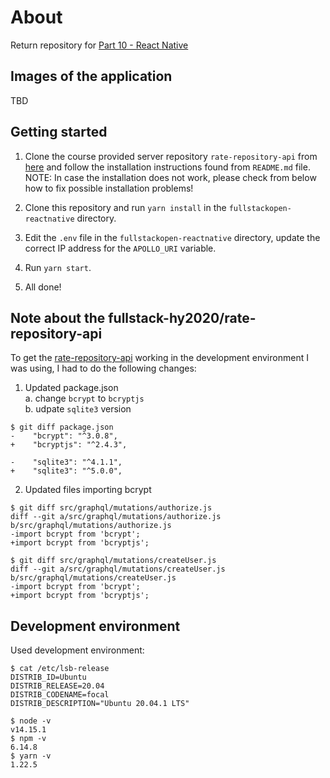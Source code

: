 # About

Return repository for [Part 10 - React Native](https://fullstackopen.com/en/part10)

## Images of the application

TBD

## Getting started

1. Clone the course provided server repository ```rate-repository-api``` from [here](https://github.com/fullstack-hy2020/rate-repository-api) and follow the installation instructions found from ```README.md``` file.  
NOTE: In case the installation does not work, please check from below how to fix possible installation problems!

2. Clone this repository and run `yarn install` in the `fullstackopen-reactnative` directory.

3. Edit the `.env` file in the `fullstackopen-reactnative` directory, update the correct IP address for  the ```APOLLO_URI``` variable.

4. Run ```yarn start```.

5. All done!

## Note about the fullstack-hy2020/rate-repository-api

To get the [rate-repository-api](https://github.com/fullstack-hy2020/rate-repository-api) working in the development environment I was using, I had to do the following changes:

1. Updated package.json  
  a. change ```bcrypt```  to ```bcryptjs```   
  b. udpate ```sqlite3``` version

  ```
  $ git diff package.json
  -    "bcrypt": "^3.0.8",
  +    "bcryptjs": "^2.4.3",

  -    "sqlite3": "^4.1.1",
  +    "sqlite3": "^5.0.0",
  ```

2. Updated files importing bcrypt 
```
$ git diff src/graphql/mutations/authorize.js
diff --git a/src/graphql/mutations/authorize.js b/src/graphql/mutations/authorize.js
-import bcrypt from 'bcrypt';
+import bcrypt from 'bcryptjs';
```

```
$ git diff src/graphql/mutations/createUser.js
diff --git a/src/graphql/mutations/createUser.js b/src/graphql/mutations/createUser.js
-import bcrypt from 'bcrypt';
+import bcrypt from 'bcryptjs';
```

## Development environment

Used development environment:
```
$ cat /etc/lsb-release 
DISTRIB_ID=Ubuntu
DISTRIB_RELEASE=20.04
DISTRIB_CODENAME=focal
DISTRIB_DESCRIPTION="Ubuntu 20.04.1 LTS"

$ node -v
v14.15.1
$ npm -v
6.14.8
$ yarn -v
1.22.5
```

